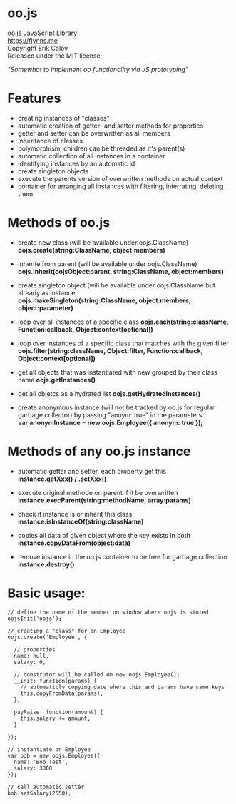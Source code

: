 # oo.js
oo.js JavaScript Library  
https://flynns.me  
Copyright Erik Calov  
Released under the MIT license  

*"Somewhat to implement oo functionality via JS prototyping"*

# Features
- creating instances of "classes"
- automatic creation of getter- and setter methods for properties
- getter and setter can be overwritten as all members
- inheritance of classes
- polymorphism, children can be threaded as it's parent(s)
- automatic collection of all instances in a container
- identifying instances by an automatic id
- create singleton objects
- execute the parents version of overwritten methods on actual context
- container for arranging all instances with filtering, interrating, deleting them

# Methods of oo.js
- create new class (will be available under oojs.ClassName)  
**oojs.create(string:ClassName, object:members)**

- inherite from parent (will be available under oojs.ClassName)  
**oojs.inherit(oojsObject:parent, string:ClassName, object:members)**

- create singleton object (will be available under oojs.ClassName but already as instance  
**oojs.makeSingleton(string:ClassName, object:members, object:parameter)**

- loop over all instances of a specific class
**oojs.each(string:className, Function:callback, Object:context[optional])**

- loop over instances of a specific class that matches with the given filter
**oojs.filter(string:className, Object:filter, Function:callback, Object:context[optional])**
 
- get all objects that was instantiated with new grouped by their class name
**oojs.getInstances()**

- get all objetcs as a hydrated list
**oojs.getHydratedInstances()**

- create anonymous instance (will not be tracked by oo.js for regular garbage collector) by passing "anoym: true" in the parameters  
**var anonymInstance = new oojs.Employee({
  anonym: true
});**

# Methods of any oo.js instance
- automatic getter and setter, each property get this  
**instance.getXxx() / .setXxx()**

- execute original methode on parent if it be overwritten  
**instance.execParent(string:methodName, array:params)**

- check if instance is or inherit this class  
**instance.isInstanceOf(string:className)**

- copies all data of given object where the key exists in both  
**instance.copyDataFrom(object:data)**

- remove instance in the oo.js container to be free for garbage collection   
**instance.destroy()**


Basic usage:
============
```
// define the name of the member on window where oojs is stored  
oojsInit('oojs');

// creating a "class" for an Employee  
oojs.create('Employee', {  

  // properties  
  name: null,  
  salary: 0,  
  
  // construtor will be called on new oojs.Employee();  
  __init: function(params) {  
    // automaticly copying date where this and params have same keys  
    this.copyFromData(params);
  },
  
  payRaise: function(amount) {
    this.salary += amount;
  }
  
});

// instantiate an Employee
var bob = new oojs.Employee({
  name: 'Bob Test',
  salary: 3000
});

// call automatic setter
bob.setSalary(2550);
```

